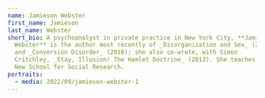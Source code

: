 ```yaml
---
name: Jamieson Webster
first_name: Jamieson
last_name: Webster
short_bio: A psychoanalyst in private practice in New York City, **Jamieson
  Webster** is the author most recently of _Disorganization and Sex_ (2022)
  and _Conversion Disorder_ (2018); she also co-wrote, with Simon
  Critchley, _Stay, Illusion! The Hamlet Doctrine_ (2013). She teaches at the
  New School for Social Research.
portraits:
  - media: 2022/09/jamieson-webster-1
---
```

